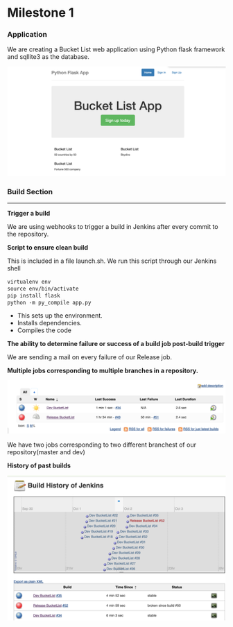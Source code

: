 Milestone 1
===========

### Application

We are creating a Bucket List web application using Python flask framework and sqllite3 as the database.

![](https://github.com/Shraddha512/MS1/blob/master/images/Screen%20Shot%202015-10-01%20at%2010.26.07%20PM.png)

### Build Section

---

**Trigger a build**

We are using webhooks to trigger a build in Jenkins after every commit to the repository.

**Script to ensure clean build**

This is included in a file launch.sh. We run this script through our Jenkins shell

```
virtualenv env
source env/bin/activate
pip install flask
python -m py_compile app.py

```

-	This sets up the environment.
-	Installs dependencies.
-	Compiles the code

**The ability to determine failure or success of a build job post-build trigger**

We are sending a mail on every failure of our Release job.

**Multiple jobs corresponding to multiple branches in a repository.**

![](https://github.com/Shraddha512/MS1/blob/master/images/Screen%20Shot%202015-10-01%20at%2010.13.39%20PM.png)

We have two jobs corresponding to two different branchest of our repository(master and dev)

**History of past builds**

![Jenkins build history page to track logs](https://github.com/Shraddha512/MS1/blob/master/images/Screen%20Shot%202015-10-01%20at%2010.18.34%20PM.png)
